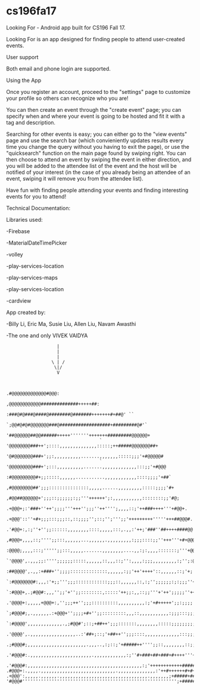 # cs196fa17

Looking For - Android app built for CS196 Fall 17. 

  Looking For is an app designed for finding people to attend user-created events.
  
User support

  Both email and phone login are supported.
  
Using the App

  Once you register an account, proceed to the "settings" page to customize your profile so others can recognize who you are!
  
  You can then create an event through the "create event" page; you can specify when and where your event is going to be hosted and fit it with a tag and description.
  
  Searching for other events is easy; you can either go to the "view events" page and use the search bar (which convieniently updates results every time you change the query without you having to exit the page), or use the "quicksearch" function on the main page found by swiping right. You can then choose to attend an event by swiping the event in either direction, and you will be added to the attendee list of the event and the host will be notified of your interest (in the case of you already being an attendee of an event, swiping it will remove you from the attendee list).
  
  Have fun with finding people attending your events and finding interesting events for you to attend!
  
Technical Documentation:

Libraries used:

-Firebase

-MaterialDateTimePicker

-volley

-play-services-location

-play-services-maps

-play-services-location

-cardview

App created by:

-Billy Li, Eric Ma, Susie Liu, Allen Liu, Navam Awasthi

-The one and only VIVEK VAIDYA

                       |
                       |
                       |
                     \ | /
                      \|/
                       V


                                                             .#@@@@@@@@@@@@@#@@@:  
                                                     ,@@@@@@@@@@@@##############+++++##:      
                                                :###@#@###@####@########@#######+++++++#+##@' ``         
                                            `;@@#@#@#@@@@@@@###@###################+#########@#'`      
                                           '##@@@@@@##@@######+++++'''''''+++++++#########@@@@@@+       
                                       `  '@@@@@@@@###++';::::,,,,,,,,,,,,,,:::::;++#####@@@@@@@##+     
                                         '@#@@@@@@@###+';;:,,,,,,,,,,.......,,,,,,,:::::;;;'+#@@@@@#     
                                       ` '@@@@@@@@@###+';:::,,,,,,,,,,.......,,,,,,,,,,,,,:::;;'+#@@@     
                                        :#@@@@@@@@@#+;;:::::,,,,,,...........,,,,,,,,,,,,::::;;;;'+##`    
                                      ,#@@@@@@@@##';;;:::::::::::::::,,,,,......,,,,,,,,,:::::;;;;'#+    
                                     ,#@@##@@@@@@+';;;::;;;;;;:;;'''++++++';:,,,,,,,,,,,::::::::;;'#@;  
                                    .+@@@+;:'###+''++';;;;'''+++'';;;''++'''';,,,,::;'++###++++'''+#@@+.  
                                   .+@@@'::''+#+;;;:::;;;::,::;;;;'';::;'';''';;'+++++++++'''''+++##@@@#. 
                                  .'#@@+:,:;''+'';;::::::,,,,,,,,::::,,,,,:::,.,,:'++;'###''##++++####@@'`
                                 ,#@@@+,,,,::;'''';;:::,,,,,,...,,,,,,.,,,,,,,,,:;;;::::;;''+++'''+#+@@@@`
                                :@@@@;,,,,:::;''''';;:::,,,,,.......,,,,,,,,....,,:;:,,,,:::::::;'''+@@@@`
                              `'@@@@',.,,,;;:'''';;;;;;:::::,,,,,,::,,,::;'':,,,,:;;;,,,,,,,,,:;'';:@@@@'`
                             :##@@@@',.,,:+###+'';;;;::::::::::::::,,,,,,:;;'++'++++'::,,,,,,::;'+;'@@@+` 
                          `:#@@@@@@@#:,,,:'+;;''';;;::::::::::::;;;::,,,,,,::,:;'';;;;;;:;:;;;''+;+@@@+,  
                        `:#@@@+,.;#@@#:,,,'';;'+'';;::::::::,:::::'++;;:,,::;;'''+'++';;;;;''++#+#@@#+.   
                      .'@@@@+:,,,,,+@@@+:,'';;;++'';;;::::::::::,,,,,,,,,,:;'+#+++++';;:;;;;'+++#@@#'.    
                   `;#@@@#;,.,,,,,,.:+@@@+'';;;;+#+'';;:::::::::,,,::,,,,,,,,,,,:;;;:::;;;''+':+@@@;     
                `:#@@@@',,,,,,,,,,,,,.,;#@@#';::;+##++';;;:::::::,,,,,,,,:::::;;;;;;;;;''++',;@@@#;    
              .'@@@@',.,,,,,,,,,,,,,,,,,..:'##+;::;'+##++'';;;::::,,,,,,,,,,,,,:::;;;''++;,,:+@@@'`   
           .;#@@@#;,,,,,,,,,,,,,,,,,,,,,,.,,,..,:;::;'+#####++'''';;::,,,,,,,,::;;'+++;,.,.,;@@@#,   
        .'#@@@#:.,,,,,,,,,,,,,,,,,,,,,,,.,,,,,,,,,,,,:;''#+###+##+###+#++++'''++##+:,,,,,,,,;@@@#:   
     .'#@@@#:,,,,,,,,,,,,,,,,,,,,,,,,,,,,,,,,,,,,,,,,,,,:;'++++++++++++#####;,,,.,,,.,,,,,.,:+@@@'`  
    .#@@@+:.,,,,.,,,,,,,,,,,,,,,,,,,,,,,,,,,,.,,,,,,,,,,,,,,:'++#++++++#+#+;,,..,,.,..,,,,,,,.:@@@#:
    .+@@@':,,,,,.,,,,,,.,,,,,,,,,,,,,,,,,,,,,,,,,,,,,,,,,.,,,,,,,;+#####+##;,,.,,,,.,,,,,,,,,,,,,;@@@@;      
    '#@@@#'''''''''''''''''''''''''''''''''''''''''''''''''''''''''';+#####''''''''''''''''''''''''#@@@#;`    
